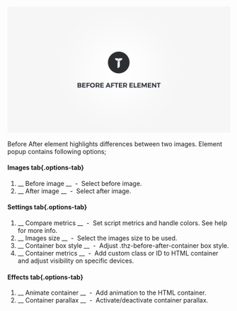 <div class="thz-doc-image max">
<a class="thz-lightbox mfp-iframe" href="https://vimeo.com/302174086" data-mfp-title="Creatus WordPress Theme Before After Element" data-modal-size="large">
	<img src="../../docs-media/splash-before-after-element.jpg" alt="Creatus WordPress Theme Before After Element" />
</a>
</div>

Before After element highlights differences between two images. Element popup contains following options;

#### Images tab{.options-tab}
1. __ Before image __ &nbsp;-&nbsp; Select before image.
1. __ After image __ &nbsp;-&nbsp; Select after image.

#### Settings tab{.options-tab}
1. __ Compare metrics __ &nbsp;-&nbsp; Set script metrics and handle colors. See help for more info.
1. __ Images size __ &nbsp;-&nbsp; Select the images size to be used.
1. __ Container box style __ &nbsp;-&nbsp; Adjust .thz-before-after-container box style.
1. __ Container metrics __ &nbsp;-&nbsp; Add custom class or ID to HTML container and adjust visibility on specific devices.

#### Effects tab{.options-tab}
1. __ Animate container __ &nbsp;-&nbsp; Add animation to the HTML container.
1. __ Container parallax __ &nbsp;-&nbsp; Activate/deactivate container parallax.